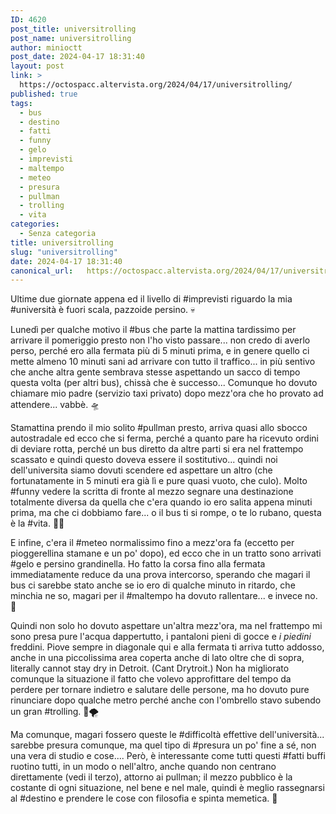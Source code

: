 ```yaml
---
ID: 4620
post_title: universitrolling
post_name: universitrolling
author: minioctt
post_date: 2024-04-17 18:31:40
layout: post
link: >
  https://octospacc.altervista.org/2024/04/17/universitrolling/
published: true
tags:
  - bus
  - destino
  - fatti
  - funny
  - gelo
  - imprevisti
  - maltempo
  - meteo
  - presura
  - pullman
  - trolling
  - vita
categories:
  - Senza categoria
title: universitrolling
slug: "universitrolling"
date: 2024-04-17 18:31:40
canonical_url:   https://octospacc.altervista.org/2024/04/17/universitrolling/
---
```

<!-- wp:paragraph -->
<p markdown="1">Ultime due giornate appena ed il livello di #imprevisti riguardo la mia #università è fuori scala, pazzoide persino. 💀</p>
<!-- /wp:paragraph -->

<!-- wp:paragraph -->
<p markdown="1">Lunedì per qualche motivo il #bus che parte la mattina tardissimo per arrivare il pomeriggio presto non l'ho visto passare... non credo di averlo perso, perché ero alla fermata più di 5 minuti prima, e in genere quello ci mette almeno 10 minuti sani ad arrivare con tutto il traffico... in più sentivo che anche altra gente sembrava stesse aspettando un sacco di tempo questa volta (per altri bus), chissà che è successo... Comunque ho dovuto chiamare mio padre (servizio taxi privato) dopo mezz'ora che ho provato ad attendere... vabbè. 🛸</p>
<!-- /wp:paragraph -->

<!-- wp:paragraph -->
<p markdown="1">Stamattina prendo il mio solito #pullman presto, arriva quasi allo sbocco autostradale ed ecco che si ferma, perché a quanto pare ha ricevuto ordini di deviare rotta, perché un bus diretto da altre parti si era nel frattempo scassato e quindi questo doveva essere il sostitutivo... quindi noi dell'universita siamo dovuti scendere ed aspettare un altro (che fortunatamente in 5 minuti era già lì e pure quasi vuoto, che culo). Molto #funny vedere la scritta di fronte al mezzo segnare una destinazione totalmente diversa da quella che c'era quando io ero salita appena minuti prima, ma che ci dobbiamo fare... o il bus ti si rompe, o te lo rubano, questa è la #vita. 🧙‍♂️</p>
<!-- /wp:paragraph -->

<!-- wp:paragraph -->
<p markdown="1">E infine, c'era il #meteo normalissimo fino a mezz'ora fa (eccetto per pioggerellina stamane e un po' dopo), ed ecco che in un tratto sono arrivati #gelo e persino grandinella. Ho fatto la corsa fino alla fermata immediatamente reduce da una prova intercorso, sperando che magari il bus ci sarebbe stato anche se io ero di qualche minuto in ritardo, che minchia ne so, magari per il #maltempo ha dovuto rallentare... e invece no. 🦏</p>
<!-- /wp:paragraph -->

<!-- wp:paragraph -->
<p markdown="1">Quindi non solo ho dovuto aspettare un'altra mezz'ora, ma nel frattempo mi sono presa pure l'acqua dappertutto, i pantaloni pieni di gocce e <em>i piedini</em> freddini. Piove sempre in diagonale qui e alla fermata ti arriva tutto addosso, anche in una piccolissima area coperta anche di lato oltre che di sopra, literally cannot stay dry in Detroit. (Cant Drytroit.) Non ha migliorato comunque la situazione il fatto che volevo approfittare del tempo da perdere per tornare indietro e salutare delle persone, ma ho dovuto pure rinunciare dopo qualche metro perché anche con l'ombrello stavo subendo un gran #trolling. 🌂🌪️</p>
<!-- /wp:paragraph -->

<!-- wp:paragraph -->
<p markdown="1">Ma comunque, magari fossero queste le #difficoltà effettive dell'università... sarebbe presura comunque, ma quel tipo di #presura un po' fine a sé, non una vera di studio e cose.... Però, è interessante come tutti questi #fatti buffi ruotino tutti, in un modo o nell'altro, anche quando non centrano direttamente (vedi il terzo), attorno ai pullman; il mezzo pubblico è la costante di ogni situazione, nel bene e nel male, quindi è meglio rassegnarsi al #destino e prendere le cose con filosofia e spinta memetica. 🤥</p>
<!-- /wp:paragraph -->